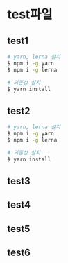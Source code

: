 # test파일

## test1
```bash
# yarn, lerna 설치
$ npm i -g yarn
$ npm i -g lerna

# 의존성 설치
$ yarn install
```
## test2
```bash
# yarn, lerna 설치
$ npm i -g yarn
$ npm i -g lerna

# 의존성 설치
$ yarn install
```
















## test3














## test4














## test5










## test6
